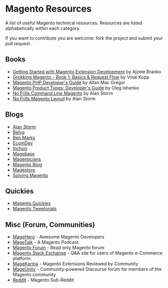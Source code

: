 # Magento Resources
A list of useful Magento technical resources.
Resources are listed alphabetically within each category.

If you want to contribute you are welcome: fork the project and submit your pull request.

## Books

* [Getting Started with Magento Extension Development](https://www.packtpub.com/web-development/getting-started-magento-extension-development) by Ajzele Branko
* [Grokking Magento - Book 1: Basics & Request Flow](https://shop.vinaikopp.com/grokking-magento) by Vinai Kopp
* [Magento PHP Developer's Guide](https://www.packtpub.com/web-development/magento-php-developer’s-guide) by Allan Mac Gregor
* [Magento Product Types: Developer's Guide](https://leanpub.com/magentoproducttypesdevelopersguide) by Oleg Ishenko
* [No Frills Command Line Magento](https://leanpub.com/command-line-magento/) by Alan Storm
* [No Frills Magento Layout](http://store.pulsestorm.net/products/no-frills-magento-layout) by Alan Storm

## Blogs

* [Alan Storm](http://alanstorm.com/category/magento)
* [Belvg](http://blog.belvg.com/category/magento-news)
* [Ben Marks](http://bhmarks.com/blog/)
* [EcomDev](http://www.ecomdev.org/blog)
* [Inchoo](http://inchoo.net/category/magento/)
* [Magebase](http://magebase.com/)
* [Magenticians](http://magenticians.com/)
* [Magento Blog](http://magento.com/blog)
* [Magestore](http://blog.magestore.com/)
* [Solving Magento](http://www.solvingmagento.com/)

## Quickies

* [Magento Quickies](http://magento-quickies.alanstorm.com/)
* [Magento Tweetorials](http://tweetorials.tumblr.com/)

## Misc (Forum, Communities)

* [MageHero](http://magehero.com/) - Awesome Magento Developers
* [MageTalk](http://magetalk.com/) - A Magento Podcast
* [Magento Forum](http://www.magentocommerce.com/boards/) - Read only Magento forum
* [Magento Stack Exchange](http://magento.stackexchange.com/) - Q&A site for users of Magento e-Commerce platform.
* [MageKarma](http://www.magekarma.com/) - Magento Extensions Reviewed by Community
* [MageUnity](https://mageunity.com/) - Community-powered Discourse forum for members of the Magento community
* [Reddit](http://www.reddit.com/r/Magento/) - Magento Sub-Reddit
